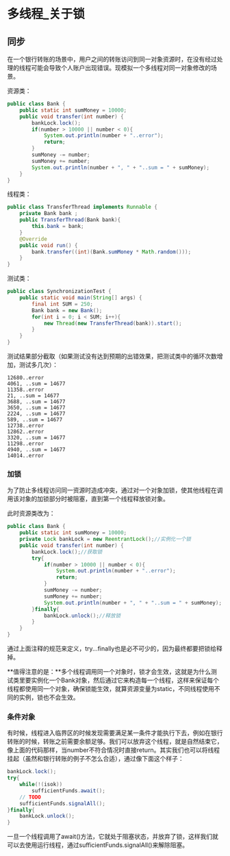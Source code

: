 # 多线程\_关于锁

## 同步

在一个银行转账的场景中，用户之间的转账访问到同一对象资源时，在没有经过处理的线程可能会导致个人账户出现错误。现模拟一个多线程对同一对象修改的场景。

资源类：

```java
public class Bank {
    public static int sumMoney = 10000;
    public void transfer(int number) {
        bankLock.lock();
        if(number > 10000 || number < 0){
            System.out.println(number + "..error");
            return;
        }
        sumMoney -= number;
        sumMoney += number;
        System.out.println(number + ", " + "..sum = " + sumMoney);
    }
}
```

线程类：

```java
public class TransferThread implements Runnable {
    private Bank bank ;    
    public TransferThread(Bank bank){
        this.bank = bank;
    }    
    @Override
    public void run() {
        bank.transfer((int)(Bank.sumMoney * Math.random()));
    }
}
```

测试类：

```java
public class SynchronizationTest {    
    public static void main(String[] args) {
        final int SUM = 250; 
        Bank bank = new Bank();
        for(int i = 0; i < SUM; i++){
            new Thread(new TransferThread(bank)).start();
        }                
    }
}
```

测试结果部分截取（如果测试没有达到预期的出错效果，把测试类中的循环次数增加，测试多几次）：

```
12680..error
4061, ..sum = 14677
11358..error
21, ..sum = 14677
3688, ..sum = 14677
3650, ..sum = 14677
2224, ..sum = 14677
589, ..sum = 14677
12738..error
12862..error
3320, ..sum = 14677
11298..error
4940, ..sum = 14677
14014..error
```

### 加锁

为了防止多线程访问同一资源时造成冲突，通过对一个对象加锁，使其他线程在调用该对象的加锁部分时被阻塞，直到第一个线程释放锁对象。

此时资源类改为：

```java
public class Bank {
    public static int sumMoney = 10000;
    private Lock bankLock = new ReentrantLock();//实例化一个锁
    public void transfer(int number) {
        bankLock.lock();//获取锁
        try{
            if(number > 10000 || number < 0){
                System.out.println(number + "..error");
                return;
            }
            sumMoney -= number;
            sumMoney += number;
            System.out.println(number + ", " + "..sum = " + sumMoney);
        }finally{
            bankLock.unlock();//释放锁
        }
    }
}
```

通过上面注释的规范来定义，try...finally也是必不可少的，因为最终都要把锁给释掉。

**值得注意的是：**多个线程调用同一个对象时，锁才会生效，这就是为什么测试类里要实例化一个Bank对象，然后通过它来构造每一个线程，这样来保证每个线程都使用同一个对象，确保锁能生效，就算资源变量为static，不同线程使用不同的实例，锁也不会生效。

### 条件对象

有时候，线程进入临界区的时候发现需要满足某一条件才能执行下去，例如在银行转账的时候，转账之前需要余额足够。我们可以放弃这个线程，就是自然结束它，像上面的代码那样，当number不符合情况时直接return。其实我们也可以将线程挂起（虽然和银行转账的例子不怎么合适），通过像下面这个样子：

```java
bankLock.lock();
try{
    while(!(isok))
        sufficientFunds.await();
    // TODO
    sufficientFunds.signalAll();
}finally{
    bankLock.unlock();
}
```

一旦一个线程调用了await\(\)方法，它就处于阻塞状态，并放弃了锁，这样我们就可以去使用运行线程，通过sufficientFunds.signalAll\(\)来解除阻塞。

